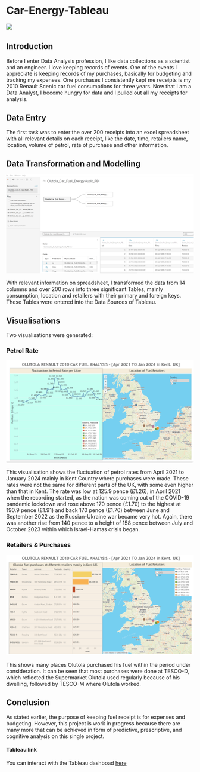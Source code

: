 # Car-Energy-Tableau

![](2010_Renault_Scenic.jpg)

## Introduction
Before I enter Data Analysis profession, I like data collections as a scientist and an engineer. I love keeping records of events.
One of the events I appreciate is keeping records of my purchases, basically for budgeting and tracking my expenses. One purchases I consistently kept me receipts is my 2010 Renault Scenic car fuel consumptions for three years. Now that I am a Data Analyst, I become hungry for data and I pulled out all my receipts for analysis.

## Data Entry
The first task was to enter the over 200 receipts into an excel spreadsheet with all relevant details on each receipt, like the date, time, retailers name, location, volume of petrol, rate of purchase and other information.

## Data Transformation and Modelling

![](Olutoal_car_energy_T1.png)

With relevant information on spreadsheet, I transformed the data from 14 columns and over 200 rows into three significant Tables, mainly consumption, location and retailers with their primary and foreign keys. These Tables were entered into the Data Sources of Tableau.

## Visualisations
Two visualisations were generated:

### Petrol Rate

![](Olutoal_car_energy_T2.png)

This visualisation shows the fluctuation of petrol rates from April 2021 to January 2024 mainly in Kent Country where purchases were made. These rates were not the same for different parts of the UK, with some even higher than that in Kent.
The rate was low at 125.9 pence (£1.26), in April 2021 when the recording started, as the nation was coming out of the COVID-19 pandemic lockdown and rose above 170 pence (£1.70) to the highest at 190.9 pence (£1.91) and back 170 pence (£1.70) between June and September 2022 as the Russian-Ukraine war became very hot.
Again, there was another rise from 140 pence to a height of 158 pence between July and October 2023 within which Israel-Hamas crisis began.

### Retailers & Purchases

![](Olutoal_car_energy_T3.png)

This shows many places Olutola purchased his fuel within the period under consideration.
It can be seen that most purchases were done at TESCO-D, which reflected the Supermarket Olutola used regularly because of his dwelling, followed by TESCO-M where Olutola worked.

## Conclusion
As stated earlier, the purpose of keeping fuel receipt is for expenses and budgeting.
However, this project is work in progress because there are many more that can be achieved in form of predictive, prescriptive, and cognitive analysis on this single project.

#### Tableau link
You can interact with the Tableau dashboad [here](https://public.tableau.com/app/profile/olutola.fakehinde/viz/OlutolaCarEnergyAnalysis_06022024/Dashboard1?publish=yes)



